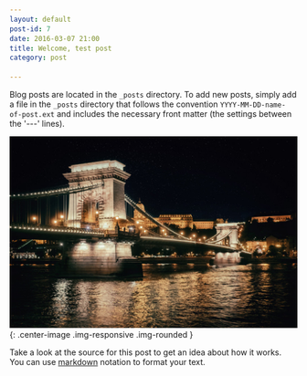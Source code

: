 ```yaml
---
layout: default
post-id: 7
date: 2016-03-07 21:00
title: Welcome, test post
category: post

---
```

Blog posts are located in the `_posts` directory. To add new posts, simply add a file in the `_posts` directory that follows the convention `YYYY-MM-DD-name-of-post.ext` and includes the necessary front matter (the settings between the '---' lines).

![alternative text](/img/posts/blog-post-img.jpg "Title is optional"){: .center-image .img-responsive .img-rounded }

Take a look at the source for this post to get an idea about how it works. You can use [markdown][markdown] notation to format your text.

[markdown]: https://warpedvisions.org/projects/markdown-cheat-sheet/
